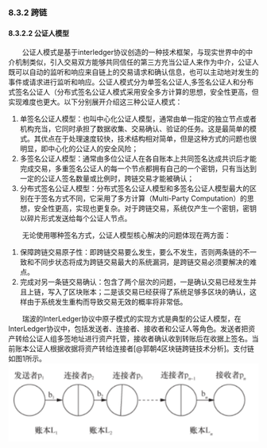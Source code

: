 ### 8.3.2 跨链

#### 8.3.2.2 公证人模型

&emsp;&emsp;公证人模式是基于interledger协议创造的一种技术框架，与现实世界中的中介机制类似，引入交易双方能够共同信任的第三方充当公证人来作为中介，公证人既可以自动的监听和响应来自链上的交易请求和确认信息，也可以主动地对发生的事件或请求进行监听和响应。公证人模式分为单签名公证人¸多签名公证人和分布式签名公证人（分布式签名公证人模式采用安全多方计算的思想，安全性更高，但实现难度也更大。以下分别展开介绍这三种公证人模式：

1. 单签名公证人模型：也叫中心化公证人模型，通常由单一指定的独立节点或者机构充当，它同时承担了数据收集、交易确认、验证的任务。这是最简单的模式。其优点在于处理速度较快，技术结构相对简单，但是这种方式的问题也很明显，即中心化的公证人的安全风险；
2. 多签名公证人模型：通常由多位公证人在各自账本上共同签名达成共识后才能完成交易，多重签名公证人的每一个节点都拥有自己的一个密钥，只有当达到一定的公证人签名数量或比例时，跨链交易才能被确认；
3. 分布式签名公证人模型：分布式签名公证人模型和多签名公证人模型最大的区别在于签名方式不同，它采用了多方计算（Multi-Party Computation）的思想，安全性更高，实现也更复杂。对于跨链交易，系统仅产生一个密钥，密钥以碎片形式发送给每个公证人节点。

&emsp;&emsp;无论使用哪种签名方式，公证人模型核心解决的问题体现在两方面：

1. 保障跨链交易原子性：即跨链交易要么发生，要么不发生，否则两条链的不一致和不同步状态将成为跨链交易最大的系统漏洞，是跨链交易必须要解决的难点。
2. 完成对另一条链交易确认：包含了两个层次的问题，一是确认交易已经发生并且上链，写入了区块账本；二是该交易已经获得了系统足够多区块的确认，这样由于系统发生重构而导致交易无效的概率将非常低。

&emsp;&emsp;瑞波的InterLedger协议中原子模式的实现方式是典型的公证人模型，在InterLedger协议中，包括发送者、连接者、接收者和公证人等角色。发送者把资产转给公证人组多签地址进行资产托管，接收者确认收到转账后在收据上签名。当前账本公证人根据收据将资产转给连接者[@郭朝4区块链跨链技术分析]。支付链如图1所示。
![](./figures/08322140-1.png)
